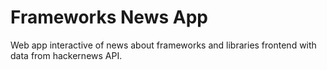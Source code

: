 # Frameworks News App

Web app interactive of news about frameworks and libraries frontend with data from hackernews API.
